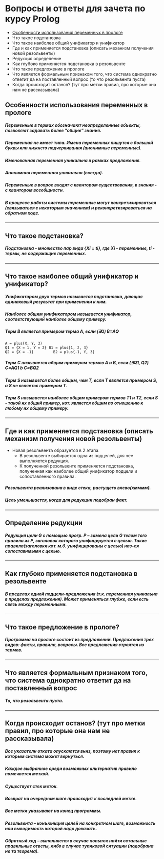 # Вопросы и ответы для зачета по курсу Prolog
+ <a href="#A">Особенности использования переменных в прологе</a>
+ Что такое подстановка
+ Что такое наиболее общий унификатор и унификатор
+ Где и как применяется подстановка (описать механизм получения новой резольвенты)
+ Редукция определение
+ Как глубоко применяется подстановка в резольвенте
+ Что такое предложение в прологе
+ Что является формальным признаком того, что система однократно ответит да на поставленный вопрос (то что резольвента пуста)
+ Когда происходит останов? (тут про метки правил, про которые она нам не рассказывала)

## <a name="#">Особенности использования переменных в прологе</a>

##### Переменные в термах обозначают неопределенные объекты, позволяют задавать более "общие" знания.
##### Переменная не имеет типа. Имена переменных пишутся с большой буквы или нижнего подчеркивания (анонимные переменные).
##### Именованная переменная уникальна в рамках предложения.
##### Анонимная переменная уникальна (всегда).
##### Переменные в вопрос входят с квантором существования, в знания - с квантором всеобщности.
##### В процессе работы системы переменные могут конкретизироваться (связываться с некоторым значением) и реконкретизироваться на  обратном ходе.

---
## Что такое подстановка?

##### Подстановка - множество пар вида {Xi = ti}, где Xi - переменные, ti - термы, не содержащие переменных.
---
## Что такое наиболее общий унификатор и унификатор?
##### ***Унификатором*** двух термов называется подстановка, дающая одинаковый результат при применении к ним.
##### ***Наиболее общим унификатором*** называется унификатор, соответствующий наиболее общему примеру.

##### Терм В является примером терма А, если (∃Q) B=AQ
``` 
A = plus(X, Y, 3)
Q1 = {X = 1, Y = 2}	B1 = plus{1, 2, 3}
Q2 = {X = -1}	      B2 = plus{-1, Y, 3}
```
##### Терм С называется общим примером термов А и В, если (∃Q1, Q2) C=AQ1 b C=BQ2
##### Терм S называется более общим, чем Т, если Т является примером S, а S не является примером Т.
##### Терм S называется наиболее общим примером термов Т1 и Т2, если S - такой их общий пример, кот. является общим по отношению к любому их общему примеру.
---
##  Где и как применяется подстановка (описать механизм получения новой резольвенты)

-  Новая резольвента образуется в 2 этапа:
    - В резольвенте выбирается одна из подцелей, для нее выполняется редукция.
    - К полученной резольвенте применяется подстановка, полученная как наиболее общий унификатор подцели и сопоставленного правила.
##### Резольвента реализована в виде стека, растущего влево(хмммм).
##### Цель уменьшается, когда для редукции подобран факт.
---
##  Определение редукции

##### Редукция цели G с помощью прогр. Р – замена цели G телом того правила из Р, заголовок которого унифицируется с целью. Такие правила(заголовки кот. м.б. унифицированы с целью) наз-ся сопоставимыми с целью.
---

##  Как глубоко применяется подстановка в резольвенте

##### В пределах одной подцели-предложения (т.к. переменная уникальна в пределах предложения). Может применяться глубже, если есть связь между переменными.
---

##  Что такое предложение в прологе?

##### Программа на прологе состоит из предложений. Предложения трех видов: факты, правила, вопросы. Все предложения строятся из термов.
---

##  Что является формальным признаком того, что система однократно ответит да на поставленный вопрос 

##### То, что резольвента пуста.
---

##  Когда происходит останов? (тут про метки правил, про которые она нам не рассказывала)

##### Все указатели отката опускаются вниз, поэтому нет правил к которым система может вернуться.
##### Каждое выбранное среди возможных альтернатив правило помечается меткой. 
##### Существует стек меток. 
##### Возврат на очередном шаге происходит к последней метке.
##### Все метки указывают на конец программы.
##### Резольвента – конъюнкция целей на конкретном шаге, возможность или выводимость которой надо доказать.
##### Обратный ход – выполняется в случае попыток найти остальные правильные ответы, либо в случае тупиковой ситуации (подобрана не та теорема).

